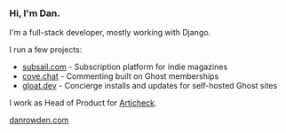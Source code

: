 ### Hi, I'm Dan.

I'm a full-stack developer, mostly working with Django.

I run a few projects:

- [subsail.com](https://subsail.com) - Subscription platform for indie magazines
- [cove.chat](https://cove.chat) - Commenting built on Ghost memberships
- [gloat.dev](https://gloat.dev) - Concierge installs and updates for self-hosted Ghost sites

I work as Head of Product for [Articheck](https://articheck.com).

[danrowden.com](https://danrowden.com)
